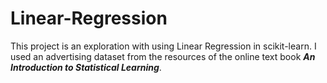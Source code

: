 # Linear-Regression

This project is an exploration with using Linear Regression in scikit-learn. I used an advertising dataset from the resources of the online text book ***An Introduction to Statistical Learning***.
